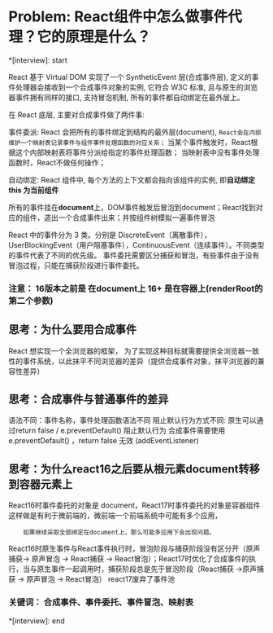 # Problem: React组件中怎么做事件代理？它的原理是什么？

*[interview]: start

React 基于 Virtual DOM 实现了一个 SyntheticEvent 层(合成事件层), 定义的事件处理器会接收到一个合成事件对象的实例, 它符合 W3C 标准, 且与原生的浏览器事件拥有同样的接口, 支持冒泡机制, 所有的事件都自动绑定在最外层上。

在 React 底层, 主要对合成事件做了两件事:

事件委派: React 会把所有的事件绑定到结构的最外层(document), `React会在内部维护一个映射表记录事件与组件事件处理函数的对应关系；`
当某个事件触发时，React根据这个内部映射表将事件分派给指定的事件处理函数；
当映射表中没有事件处理函数时，React不做任何操作；

自动绑定: React 组件中, 每个方法的上下文都会指向该组件的实例, 即**自动绑定 this 为当前组件**

所有的事件挂在**document**上，DOM事件触发后冒泡到document；React找到对应的组件，造出一个合成事件出来；并按组件树模拟一遍事件冒泡

React 中的事件分为 3 类。分别是 DiscreteEvent（离散事件），UserBlockingEvent（用户阻塞事件），ContinuousEvent（连续事件）。不同类型的事件代表了不同的优先级。
事件委托需要区分捕获和冒泡，有些事件由于没有冒泡过程，只能在捕获阶段进行事件委托。

### 注意： 16版本之前是 在document上  16+ 是在容器上(renderRoot的第二个参数)

## 思考：为什么要用合成事件
React 想实现一个全浏览器的框架， 为了实现这种目标就需要提供全浏览器一致性的事件系统，以此抹平不同浏览器的差异（提供合成事件对象，抹平浏览器的兼容性差异）

## 思考：合成事件与普通事件的差异
语法不同：事件名称，事件处理函数语法不同
阻止默认行为方式不同:
原生可以通过return false / e.preventDefault() 阻止默认行为
合成事件需要使用 e.preventDefault() ，return false 无效 (addEventListener)

## 思考：为什么react16之后要从根元素document转移到容器元素上
React16时事件委托的对象是 document，React17时事件委托的对象是容器组件
        这样做是有利于微前端的，微前端一个前端系统中可能有多个应用，

        如果继续采取全部绑定在document上，那么可能多应用下会出现问题。
React16时原生事件与React事件执行时，冒泡阶段与捕获阶段没有区分开（原声捕获-> 原声冒泡 -> React捕获 -> React冒泡）；React17时优化了合成事件的执行，当与原生事件一起调用时，捕获阶段总是先于冒泡阶段（React捕获 ->原声捕获 -> 原声冒泡 -> React冒泡）
react17废弃了事件池 

### 关键词： 合成事件、事件委托、事件冒泡、映射表

*[interview]: end
